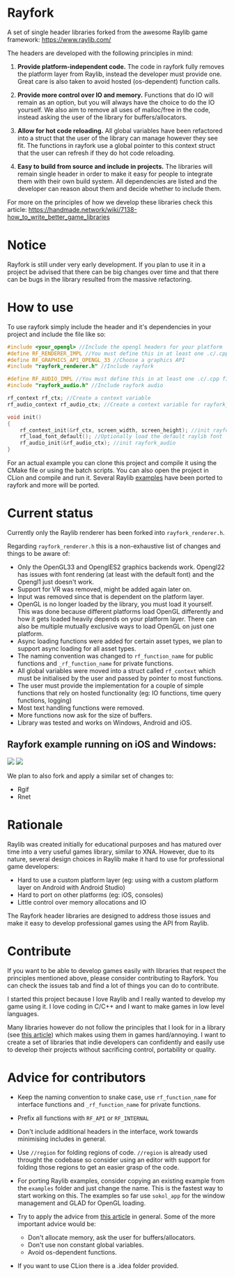 # Rayfork
A set of single header libraries forked from the awesome Raylib game framework: https://www.raylib.com/

The headers are developed with the following principles in mind:

1. **Provide platform-independent code.**
The code in rayfork fully removes the platform layer from Raylib, instead the developer must provide one. Great care is also taken
to avoid hosted (os-dependent) function calls.

2. **Provide more control over IO and memory.**
Functions that do IO will remain as an option, but you will always have the choice to do the IO yourself.
We also aim to remove all uses of malloc/free in the code, instead asking the user of the library for buffers/allocators.

3. **Allow for hot code reloading.**
All global variables have been refactored into a struct that the user of the library can manage however they see fit.
The functions in rayfork use a global pointer to this context struct that the user can refresh if they do hot code reloading.

4. **Easy to build from source and include in projects.**
The libraries will remain single header in order to make it easy for people to integrate them with their own build system.
All dependencies are listed and the developer can reason about them and decide whether to include them.

For more on the principles of how we develop these libraries check this article: https://handmade.network/wiki/7138-how_to_write_better_game_libraries

# Notice
Rayfork is still under very early development. If you plan to use it in a project be advised that there can be big changes over time
and that there can be bugs in the library resulted from the massive refactoring. 

# How to use
To use rayfork simply include the header and it's dependencies in your project and include the file like so:
```cpp
#include <your_opengl> //Include the opengl headers for your platform
#define RF_RENDERER_IMPL //You must define this in at least one .c/.cpp files to include the implementation
#define RF_GRAPHICS_API_OPENGL_33 //Choose a graphics API
#include "rayfork_renderer.h" //Include rayfork

#define RF_AUDIO_IMPL //You must define this in at least one .c/.cpp files to include the implementation
#include "rayfork_audio.h" //Include rayfork audio

rf_context rf_ctx; //Create a context variable
rf_audio_context rf_audio_ctx; //Create a context variable for rayfork_audio. Note that in the case of rayfork_audio the context struct must be in the same translation unit as the implementation

void init()
{
    rf_context_init(&rf_ctx, screen_width, screen_height); //init rayfork_renderer
    rf_load_font_default(); //Optionally load the default raylib font
    rf_audio_init(&rf_audio_ctx); //init rayfork_audio
}
```

For an actual example you can clone this project and compile it using the CMake file or using the batch scripts.
You can also open the project in CLion and compile and run it.
Several Raylib [examples](https://www.raylib.com/examples.html) have been ported to rayfork and more will be ported.

# Current status

Currently only the Raylib renderer has been forked into `rayfork_renderer.h`.

Regarding `rayfork_renderer.h` this is a non-exhaustive list of changes and things to be aware of:
- Only the OpenGL33 and OpenglES2 graphics backends work. Opengl22 has issues with font rendering (at least with the default font) and the Opengl1 just doesn't work. 
- Support for VR was removed, might be added again later on.
- Input was removed since that is dependent on the platform layer.
- OpenGL is no longer loaded by the library, you must load it yourself. This was done because different platforms load OpenGL differently
and how it gets loaded heavily depends on your platform layer. There can also be multiple mutually exclusive ways to load OpenGL on just one platform.
- Async loading functions were added for certain asset types, we plan to support async loading for all asset types.
- The naming convention was changed to `rf_function_name` for public functions and `_rf_function_name` for private functions.
- All global variables were moved into a struct called `rf_context` which must be initialised by the user and passed by pointer to most functions.
- The user must provide the implementation for a couple of simple functions that rely on hosted functionality (eg: IO functions, time query functions, logging)
- Most text handling functions were removed.
- More functions now ask for the size of buffers.
- Library was tested and works on Windows, Android and iOS.

## Rayfork example running on iOS and Windows:
![](https://i.gyazo.com/26acc43576d3156852c25bf4c57ca1cf.png)
![](https://i.gyazo.com/thumb/1000/95dd519e8c6d6733acdb70f746a169fc-png.jpg)

We plan to also fork and apply a similar set of changes to:
- Rgif
- Rnet

# Rationale

Raylib was created initially for educational purposes and has matured over time into a very useful games library, similar to XNA. 
However, due to its nature, several design choices in Raylib make it hard to use for professional game developers: 
- Hard to use a custom platform layer (eg: using with a custom platform layer on Android with Android Studio)
- Hard to port on other platforms (eg: iOS, consoles)
- Little control over memory allocations and IO

The Rayfork header libraries are designed to address those issues and make it easy to develop professional games using the API from Raylib.


# Contribute
If you want to be able to develop games easily with libraries that respect the principles mentioned above, please consider contributing to Rayfork.
You can check the issues tab and find a lot of things you can do to contribute.

I started this project because I love Raylib and I really wanted to develop my game using it. 
I love coding in C/C++ and I want to make games in low level languages.

Many libraries however do not follow the principles that I look for in a library (see [this article](https://handmade.network/wiki/7138-how_to_write_better_game_libraries)) which makes using them in games hard/annoying.
I want to create a set of libraries that indie developers can confidently and easily use to develop their projects without sacrificing control, portability or quality.

# Advice for contributors
- Keep the naming convention to snake case, use `rf_function_name` for interface functions and `_rf_function_name` for private functions.

- Prefix all functions with `RF_API` or `RF_INTERNAL`

- Don't include additional headers in the interface, work towards minimising includes in general.

- Use `//region` for folding regions of code. `//region` is already used throught the codebase so consider using an editor with support for folding those regions to get an easier grasp of the code.

- For porting Raylib examples, consider copying an existing example from the `examples` folder and just change the name. This is the fastest way to start working on this. The examples so far use `sokol_app` for the window management and GLAD for OpenGL loading.

- Try to apply the advice from [this article](https://handmade.network/wiki/7138-how_to_write_better_game_libraries) in general. 
Some of the more important advice would be:
  - Don't allocate memory, ask the user for buffers/allocators.
  - Don't use non constant global variables.
  - Avoid os-dependent functions.

- If you want to use CLion there is a .idea folder provided.
